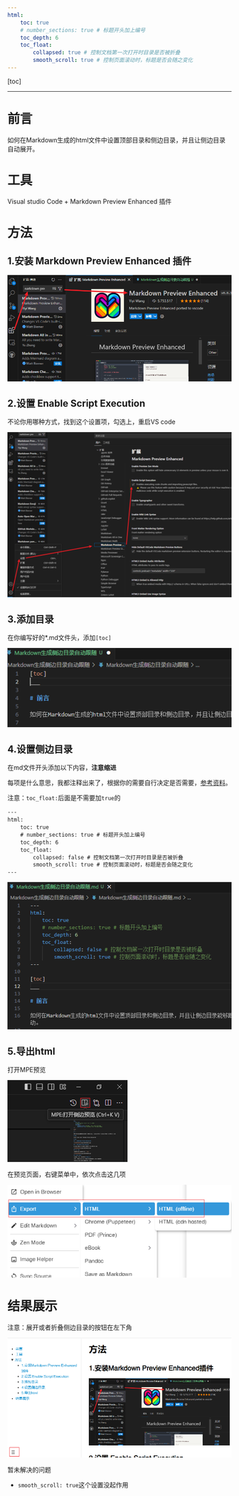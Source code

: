 ```yaml
---
html:
    toc: true
    # number_sections: true # 标题开头加上编号
    toc_depth: 6
    toc_float: 
        collapsed: true # 控制文档第一次打开时目录是否被折叠
        smooth_scroll: true # 控制页面滚动时，标题是否会随之变化
--- 
```


[toc]

___

# 前言

如何在Markdown生成的html文件中设置顶部目录和侧边目录，并且让侧边目录自动展开。

# 工具

Visual studio Code + Markdown Preview Enhanced 插件

# 方法

## 1.安装 Markdown Preview Enhanced 插件

![1720767552521](img/1720767552521.png)

## 2.设置 Enable Script Execution

不论你用哪种方式，找到这个设置项，勾选上，重启VS code

![1720767667514](img/1720767667514.png)

## 3.添加目录

在你编写好的*.md文件头，添加`[toc]`

![1720767856200](img/1720767856200.png)

## 4.设置侧边目录

在md文件开头添加以下内容，**注意缩进**

每项是什么意思，我都注释出来了，根据你的需要自行决定是否需要，[参考资料](https://bookdown.org/qiushi/rmarkdown-guide/html-document.html#%E7%9B%AE%E5%BD%95%E5%92%8C%E6%A0%87%E9%A2%98)。

注意：`toc_float:`后面是不需要加`true`的

```html
---
html:
    toc: true
    # number_sections: true # 标题开头加上编号
    toc_depth: 6
    toc_float:
        collapsed: false # 控制文档第一次打开时目录是否被折叠
        smooth_scroll: true # 控制页面滚动时，标题是否会随之变化
--- 
```

![1720768474245](img/1720768474245.png)

## 5.导出html

打开MPE预览

![1720768186264](img/1720768186264.png)

在预览页面，右键菜单中，依次点击这几项

![1720770719138](img/1720770719138.png)

# 结果展示

注意：展开或者折叠侧边目录的按钮在左下角

![1720768769721](img/1720768769721.png)

 暂未解决的问题

* `smooth_scroll: true`这个设置没起作用
